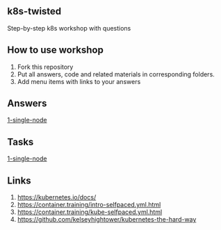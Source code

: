 ## k8s-twisted
Step-by-step k8s workshop with questions

## How to use workshop
1. Fork this repository
2. Put all answers, code and related materials in corresponding folders.
3. Add menu items with links to your answers

## Answers
[1-single-node](./1-single-node/answers.md)

## Tasks
[1-single-node](./1-single-node/task.md)

## Links
1. https://kubernetes.io/docs/
2. https://container.training/intro-selfpaced.yml.html
3. https://container.training/kube-selfpaced.yml.html
4. https://github.com/kelseyhightower/kubernetes-the-hard-way
